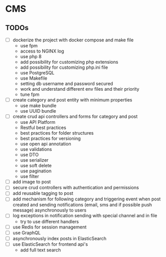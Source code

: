 # CMS

## TODOs

- [ ]  dockerize the project with docker compose and make file
    - use fpm
    - access to NGINX log
    - use php 8
    - add possibility for customizing php extensions
    - add possibility for customizing php.ini file
    - use PostgreSQL
    - use Makefile
    - setting db username and password secured
    - work and understand different env files and their priority
    - tune fpm
- [ ]  create category and post entity with minimum properties
    - use make bundle
    - use UUID bundle
- [ ]  create crud api controllers and forms for category and post
    - use API Platform
    - Restful best practices
    - best practices for folder structures
    - best practices for versioning
    - use open api annotation
    - use validations
    - use DTO
    - use serializer
    - use soft delete
    - use pagination
    - use filter
- [ ]  add image to post
- [ ]  secure crud controllers with authentication and permissions
- [ ]  add reusable tagging to post
- [ ]  add mechanism for following category and triggering event when post created and sending notifications (email, sms and if possible push message) asynchronously to users
- [ ]  log exceptions in notification sending with special channel and in file
    - try to use different handlers
- [ ]  use Redis for session management
- [ ]  use GraphQL
- [ ]  asynchronously index posts in ElasticSearch
- [ ]  use ElasticSearch for frontend api's
    - add full text search
